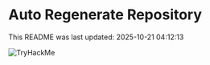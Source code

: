 # Auto Regenerate Repository

This README was last updated: 2025-10-21 04:12:13

 ![TryHackMe](https://tryhackme.com/badge/533634)